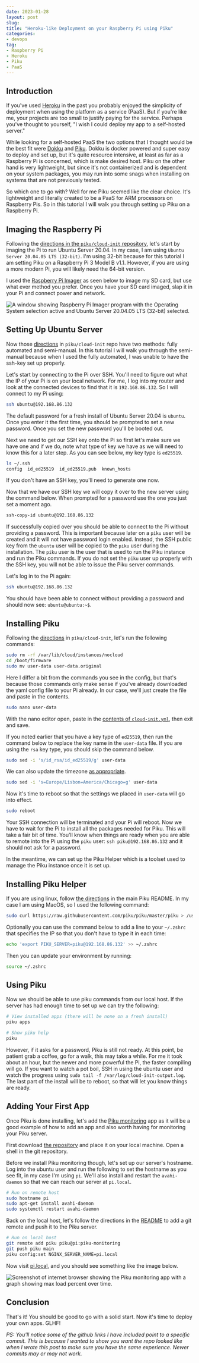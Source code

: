 ```yaml
---
date: 2023-01-28
layout: post
slug: 
title: "Heroku-like Deployment on your Raspberry Pi using Piku"
categories:
- devops
tag:
- Raspberry Pi
- Heroku
- Piku
- PaaS
---
```


## Introduction

If you've used [Heroku](https://www.heroku.com) in the past you probably enjoyed the simplicity of deployment when using the platform as a service (PaaS). But if you're like me, your projects are too small to justify paying for the service. Perhaps you've thought to yourself, "I wish I could deploy my app to a self-hosted server."

While looking for a self-hosted PaaS the two options that I thought would be the best fit were [Dokku](https://dokku.com/) and [Piku](https://piku.github.io/). Dokku is docker powered and super easy to deploy and set up, but it's quite resource intensive, at least as far as a Raspberry Pi is concerned, which is make desired host. Piku on the other hand is very lightweight, but since it's not containerized and is dependent on your system packages, you may run into some snags when installing on systems that are not previously tested. 

So which one to go with? Well for me Piku seemed like the clear choice. It's lightweight and literally created to be a PaaS for ARM processors on Raspberry Pis. So in this tutorial I will walk you through setting up Piku on a Raspberry Pi.

## Imaging the Raspberry Pi

Following the [directions in the `piku/cloud-init` repository](https://github.com/piku/cloud-init/tree/119fe35914a52c0deb8faf658e42da1084e1e26d/baremetal-ubuntu), let's start by imaging the Pi to run Ubuntu Server 20.04. In my case, I am using `Ubuntu Server 20.04.05 LTS (32-bit)`. I'm using 32-bit because for this tutorial I am setting Piku on a Raspberry Pi 3 Model B v1.1. However, if you are using a more modern Pi, you will likely need the 64-bit version.

I used the [Raspberry Pi Imager](https://www.raspberrypi.com/software/) as seen below to image my SD card, but use what ever method you prefer. Once you have your SD card imaged, slap it in your Pi and connect power and network.

![A window showing Raspberry Pi Imager program with the Operating System selection active and Ubuntu Server 20.04.05 LTS (32-bit) selected.](/blog/assets/img/posts/2023-01-28_1.png)

## Setting Up Ubuntu Server

Now those [directions](https://github.com/piku/cloud-init/tree/119fe35914a52c0deb8faf658e42da1084e1e26d/baremetal-ubuntu) in `piku/cloud-init` repo have two methods: fully automated and semi-manual. In this tutorial I will walk you through the semi-manual because when I used the fully automated, I was unable to have the ssh-key set up properly. 

Let's start by connecting to the Pi over SSH. You'll need to figure out what the IP of your Pi is on your local network. For me, I log into my router and look at the connected devices to find that it is `192.168.86.132`. So I will connect to my Pi using:

```bash
ssh ubuntu@192.168.86.132
```

The default password for a fresh install of Ubuntu Server 20.04 is `ubuntu`. Once you enter it the first time, you should be prompted to set a new password. Once you set the new password you'll be booted out.

Next we need to get our SSH key onto the Pi so first let's make sure we have one and if we do, note what type of key we have as we will need to know this for a later step. As you can see below, my key type is `ed25519`. 

```bash
ls ~/.ssh
config  id_ed25519	id_ed25519.pub	known_hosts
```

If you don't have an SSH key, you'll need to generate one now.

Now that we have our SSH key we will copy it over to the new server using the command below. When prompted for a password use the one you just set a moment ago.

```bash
ssh-copy-id ubuntu@192.168.86.132 
```

If successfully copied over you should be able to connect to the Pi without providing a password. This is important because later on a `piku` user will be created and it will not have password login enabled. Instead, the SSH public key from the `ubuntu` user will be copied to the `piku` user during the installation. The `piku` user is the user that is used to run the Piku instance and run the Piku commands. If you do not set the `piku` user up properly with the SSH key, you will not be able to issue the Piku server commands.

Let's log in to the Pi again:

```bash
ssh ubuntu@192.168.86.132
```

You should have been able to connect without providing a password and should now see: `ubuntu@ubuntu:~$`.

## Installing Piku

Following the [directions](https://github.com/piku/cloud-init/tree/119fe35914a52c0deb8faf658e42da1084e1e26d/baremetal-ubuntu) in `piku/cloud-init`, let's run the following commands:

```bash
sudo rm -rf /var/lib/cloud/instances/nocloud
cd /boot/firmware
sudo mv user-data user-data.original
```

Here I differ a bit from the commands you see in the config, but that's because those commands only make sense if you've already downloaded the yaml config file to your Pi already. In our case, we'll just create the file and paste in the contents.

```bash
sudo nano user-data
```

With the nano editor open, paste in the [contents of `cloud-init.yml`](https://github.com/piku/cloud-init/blob/7c02e7d0fd5c0cb2cea1bed9f2ffb132cc04dbbe/baremetal-ubuntu/cloud-init.yml), then exit and save.


If you noted earlier that you have a key type of `ed25519`, then run the command below to replace the key name in the `user-data` file. If you are using the `rsa` key type, you should skip the command below.

```bash
sudo sed -i 's/id_rsa/id_ed25519/g' user-data
```

We can also update the timezone [as appropriate](https://en.wikipedia.org/wiki/List_of_tz_database_time_zones#List).

```bash
sudo sed -i 's=Europe/Lisbon=America/Chicago=g' user-data
```

Now it's time to reboot so that the settings we placed in `user-data` will go into effect.

```bash
sudo reboot
```

Your SSH connection will be terminated and your Pi will reboot. Now we have to wait for the Pi to install all the packages needed for Piku. This will take a fair bit of time. You'll know when things are ready when you are able to remote into the Pi using the `piku` user: `ssh piku@192.168.86.132` and it should not ask for a password.

In the meantime, we can set up the Piku Helper which is a toolset used to manage the Piku instance once it is set up.

## Installing Piku Helper

If you are using linux, follow [the directions](https://github.com/piku/piku#manage---via-the-piku-helper) in the main Piku README. In my case I am using MacOS, so I used the following command:

```bash
sudo curl https://raw.githubusercontent.com/piku/piku/master/piku > /usr/local/bin/piku
```

Optionally you can use the command below to add a line to your `~/.zshrc` that specifies the IP so that you don't have to type it in each time:

```bash
echo 'export PIKU_SERVER=piku@192.168.86.132' >> ~/.zshrc
```

Then you can update your environment by running:

```bash
source ~/.zshrc
```

## Using Piku

Now we should be able to use piku commands from our local host. If the server has had enough time to set up we can try the following:

```bash
# View installed apps (there will be none on a fresh install)
piku apps

# Show piku help
piku
```

However, if it asks for a password, Piku is still not ready. At this point, be patient grab a coffee, go for a walk, this may take a while. For me it took about an hour, but the newer and more powerful the Pi, the faster compiling will go. If you want to watch a pot boil, SSH in using the ubuntu user and watch the progress using `sudo tail -f /var/log/cloud-init-output.log`. The last part of the install will be to reboot, so that will let you know things are ready.


## Adding Your First App

Once Piku is done installing, let's add the [Piku monitoring](https://github.com/piku/piku-monitoring) app as it will be a good example of how to add an app and also worth having for monitoring your Piku server.

First download [the repository](https://github.com/piku/piku-monitoring) and place it on your local machine. Open a shell in the git repository. 

Before we install Piku monitoring though, let's set up our server's hostname. Log into the ubuntu user and run the following to set the hostname as you see fit, in my case I'm using `pi`. We'll also install and restart the `avahi-daemon` so that we can reach our server at `pi.local`.

```bash
# Run on remote host
sudo hostname pi
sudo apt-get install avahi-daemon 
sudo systemctl restart avahi-daemon
```

Back on the local host, let's follow the directions in the [README](https://github.com/piku/piku-monitoring/tree/c021a2f5eedf6549750be3db9cee914d4b54ce2c) to add a git remote and push it to the Piku server.

```bash
# Run on local host
git remote add piku piku@pi:piku-monitoring
git push piku main
piku config:set NGINX_SERVER_NAME=pi.local
```

Now visit [pi.local](http://pi.local), and you should see something like the image below.

![Screenshot of internet browser showing the Piku monitoring app with a graph showing max load percent over time.](/blog/assets/img/posts/2023-01-28_2.png)


## Conclusion

That's it! You should be good to go with a solid start. Now it's time to deploy your own apps. GLHF!

*PS: You'll notice some of the github links I have included point to a specific commit. This is because I wanted to show you want the repo looked like when I wrote this post to make sure you have the same experience. Newer commits may or may not work.*











